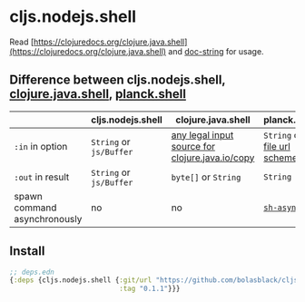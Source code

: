 # cljs.nodejs.shell

Read [https://clojuredocs.org/clojure.java.shell](https://clojuredocs.org/clojure.java.shell) and [doc-string](https://github.com/bolasblack/cljs.nodejs.shell/blob/master/src/cljs/nodejs/shell.cljs#L11) for usage.

## Difference between cljs.nodejs.shell, [clojure.java.shell](https://clojuredocs.org/clojure.java.shell), [planck.shell](http://planck-repl.org/planck-namespaces.html)

&nbsp;|cljs.nodejs.shell | clojure.java.shell | planck.shell
-----|-----|-----|-----
`:in` in option | `String` or `js/Buffer` | [any legal input source for clojure.java.io/copy](https://github.com/clojure/clojure/blob/fe0cfc71e6ec7b546066188c555b01dae0e368e8/src/clj/clojure/java/shell.clj#L84) | `String` or [file url scheme](https://github.com/mfikes/planck/blob/f16c065ca09e24c9d73191805c402985137e83a9/planck-cljs/src/planck/shell.cljs#L57)
`:out` in result | `String` or `js/Buffer` | `byte[]` or `String` | `String`
spawn command asynchronously | no | no | [`sh-async`](https://github.com/mfikes/planck/blob/f16c065ca09e24c9d73191805c402985137e83a9/planck-cljs/src/planck/shell.cljs#L80)

## Install

```clojure
;; deps.edn
{:deps {cljs.nodejs.shell {:git/url "https://github.com/bolasblack/cljs.nodejs.shell"
                           :tag "0.1.1"}}}
```
